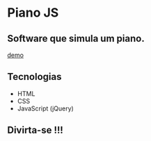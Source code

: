 # Piano JS

## Software que simula um piano.

[demo](https://fmm312.github.io/piano-js/.)

## Tecnologias
- HTML
- CSS
- JavaScript (jQuery)



## Divirta-se !!!

